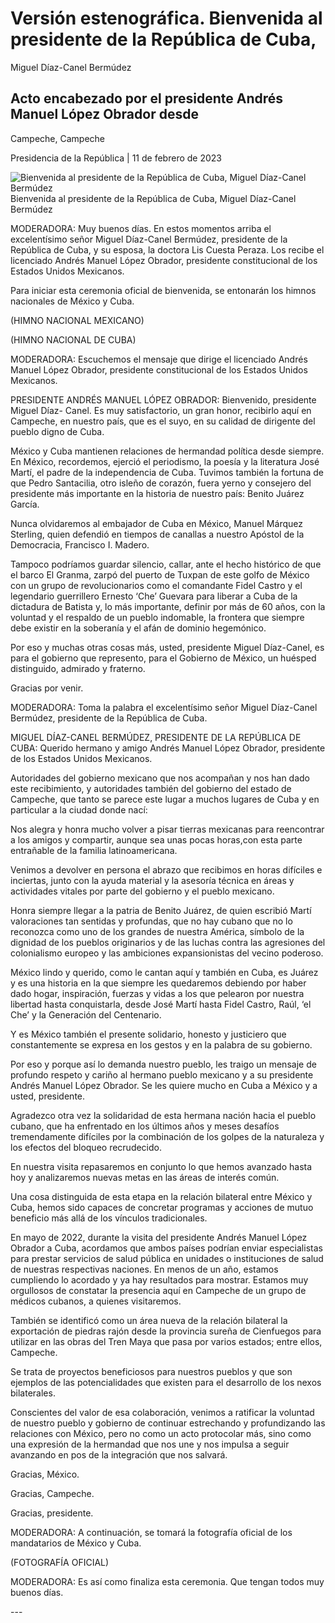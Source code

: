#  Versión estenográfica. Bienvenida al presidente de la República de Cuba,
Miguel Díaz-Canel Bermúdez

##  Acto encabezado por el presidente Andrés Manuel López Obrador desde
Campeche, Campeche

Presidencia de la República | 11 de febrero de 2023 

![Bienvenida al presidente de la República de Cuba, Miguel Díaz-Canel
Bermúdez](https://www.gob.mx/cms/uploads/article/main_image/129511/011E51F0-5E51-438C-905E-7AC9DCF503B8.jpeg)
Bienvenida al presidente de la República de Cuba, Miguel Díaz-Canel Bermúdez

MODERADORA: Muy buenos días. En estos momentos arriba el excelentísimo señor
Miguel Díaz-Canel Bermúdez, presidente de la República de Cuba, y su esposa,
la doctora Lis Cuesta Peraza. Los recibe el licenciado Andrés Manuel López
Obrador, presidente constitucional de los Estados Unidos Mexicanos.

Para iniciar esta ceremonia oficial de bienvenida, se entonarán los himnos
nacionales de México y Cuba.

(HIMNO NACIONAL MEXICANO)

(HIMNO NACIONAL DE CUBA)

MODERADORA: Escuchemos el mensaje que dirige el licenciado Andrés Manuel López
Obrador, presidente constitucional de los Estados Unidos Mexicanos.

PRESIDENTE ANDRÉS MANUEL LÓPEZ OBRADOR: Bienvenido, presidente Miguel Díaz-
Canel. Es muy satisfactorio, un gran honor, recibirlo aquí en Campeche, en
nuestro país, que es el suyo, en su calidad de dirigente del pueblo digno de
Cuba.

México y Cuba mantienen relaciones de hermandad política desde siempre. En
México, recordemos, ejerció el periodismo, la poesía y la literatura José
Martí, el padre de la independencia de Cuba. Tuvimos también la fortuna de que
Pedro Santacilia, otro isleño de corazón, fuera yerno y consejero del
presidente más importante en la historia de nuestro país: Benito Juárez
García.

Nunca olvidaremos al embajador de Cuba en México, Manuel Márquez Sterling,
quien defendió en tiempos de canallas a nuestro Apóstol de la Democracia,
Francisco I. Madero.

Tampoco podríamos guardar silencio, callar, ante el hecho histórico de que el
barco El Granma, zarpó del puerto de Tuxpan de este golfo de México con un
grupo de revolucionarios como el comandante Fidel Castro y el legendario
guerrillero Ernesto ‘Che’ Guevara para liberar a Cuba de la dictadura de
Batista y, lo más importante, definir por más de 60 años, con la voluntad y el
respaldo de un pueblo indomable, la frontera que siempre debe existir en la
soberanía y el afán de dominio hegemónico.

Por eso y muchas otras cosas más, usted, presidente Miguel Díaz-Canel, es para
el gobierno que represento, para el Gobierno de México, un huésped
distinguido, admirado y fraterno.

Gracias por venir.

MODERADORA: Toma la palabra el excelentísimo señor Miguel Díaz-Canel Bermúdez,
presidente de la República de Cuba.

MIGUEL DÍAZ-CANEL BERMÚDEZ, PRESIDENTE DE LA REPÚBLICA DE CUBA: Querido
hermano y amigo Andrés Manuel López Obrador, presidente de los Estados Unidos
Mexicanos.

Autoridades del gobierno mexicano que nos acompañan y nos han dado este
recibimiento, y autoridades también del gobierno del estado de Campeche, que
tanto se parece este lugar a muchos lugares de Cuba y en particular a la
ciudad donde nací:

Nos alegra y honra mucho volver a pisar tierras mexicanas para reencontrar a
los amigos y compartir, aunque sea unas pocas horas,con esta parte entrañable
de la familia latinoamericana.

Venimos a devolver en persona el abrazo que recibimos en horas difíciles e
inciertas, junto con la ayuda material y la asesoría técnica en áreas y
actividades vitales por parte del gobierno y el pueblo mexicano.

Honra siempre llegar a la patria de Benito Juárez, de quien escribió Martí
valoraciones tan sentidas y profundas, que no hay cubano que no lo reconozca
como uno de los grandes de nuestra América, símbolo de la dignidad de los
pueblos originarios y de las luchas contra las agresiones del colonialismo
europeo y las ambiciones expansionistas del vecino poderoso.

México lindo y querido, como le cantan aquí y también en Cuba, es Juárez y es
una historia en la que siempre les quedaremos debiendo por haber dado hogar,
inspiración, fuerzas y vidas a los que pelearon por nuestra libertad hasta
conquistarla, desde José Martí hasta Fidel Castro, Raúl, ‘el Che’ y la
Generación del Centenario.

Y es México también el presente solidario, honesto y justiciero que
constantemente se expresa en los gestos y en la palabra de su gobierno.

Por eso y porque así lo demanda nuestro pueblo, les traigo un mensaje de
profundo respeto y cariño al hermano pueblo mexicano y a su presidente Andrés
Manuel López Obrador. Se les quiere mucho en Cuba a México y a usted,
presidente.

Agradezco otra vez la solidaridad de esta hermana nación hacia el pueblo
cubano, que ha enfrentado en los últimos años y meses desafíos tremendamente
difíciles por la combinación de los golpes de la naturaleza y los efectos del
bloqueo recrudecido.

En nuestra visita repasaremos en conjunto lo que hemos avanzado hasta hoy y
analizaremos nuevas metas en las áreas de interés común.

Una cosa distinguida de esta etapa en la relación bilateral entre México y
Cuba, hemos sido capaces de concretar programas y acciones de mutuo beneficio
más allá de los vínculos tradicionales.

En mayo de 2022, durante la visita del presidente Andrés Manuel López Obrador
a Cuba, acordamos que ambos países podrían enviar especialistas para prestar
servicios de salud pública en unidades o instituciones de salud de nuestras
respectivas naciones. En menos de un año, estamos cumpliendo lo acordado y ya
hay resultados para mostrar. Estamos muy orgullosos de constatar la presencia
aquí en Campeche de un grupo de médicos cubanos, a quienes visitaremos.

También se identificó como un área nueva de la relación bilateral la
exportación de piedras rajón desde la provincia sureña de Cienfuegos para
utilizar en las obras del Tren Maya que pasa por varios estados; entre ellos,
Campeche.

Se trata de proyectos beneficiosos para nuestros pueblos y que son ejemplos de
las potencialidades que existen para el desarrollo de los nexos bilaterales.

Conscientes del valor de esa colaboración, venimos a ratificar la voluntad de
nuestro pueblo y gobierno de continuar estrechando y profundizando las
relaciones con México, pero no como un acto protocolar más, sino como una
expresión de la hermandad que nos une y nos impulsa a seguir avanzando en pos
de la integración que nos salvará.

Gracias, México.

Gracias, Campeche.

Gracias, presidente.

MODERADORA: A continuación, se tomará la fotografía oficial de los mandatarios
de México y Cuba.

(FOTOGRAFÍA OFICIAL)

MODERADORA: Es así como finaliza esta ceremonia. Que tengan todos muy buenos
días.

\---

